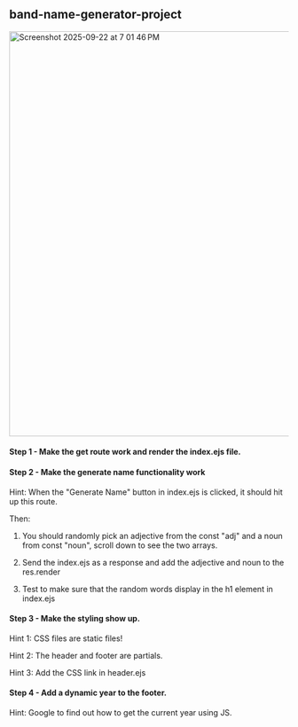 ## band-name-generator-project
<img width="1370" height="731" alt="Screenshot 2025-09-22 at 7 01 46 PM" src="https://github.com/user-attachments/assets/cd1bb576-fa51-4208-b3eb-6126fd092c1a" />

#### Step 1 - Make the get route work and render the index.ejs file.

#### Step 2 - Make the generate name functionality work

Hint: When the "Generate Name" button in index.ejs is clicked, it should hit up this route.

Then:

1. You should randomly pick an adjective from the const "adj" and a noun from const "noun", scroll down to see the two arrays.
   
2. Send the index.ejs as a response and add the adjective and noun to the res.render
   
3. Test to make sure that the random words display in the h1 element in index.ejs

#### Step 3 - Make the styling show up.

Hint 1: CSS files are static files!

Hint 2: The header and footer are partials.

Hint 3: Add the CSS link in header.ejs

#### Step 4 - Add a dynamic year to the footer.
Hint: Google to find out how to get the current year using JS.


